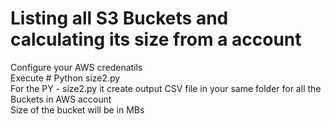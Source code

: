 # Listing all S3 Buckets and calculating its size from a account 
Configure your AWS credenatils\
Execute # Python size2.py\
For the PY - size2.py  it create output CSV file in your same folder for all the Buckets in AWS account\
Size of the bucket will be in MBs
